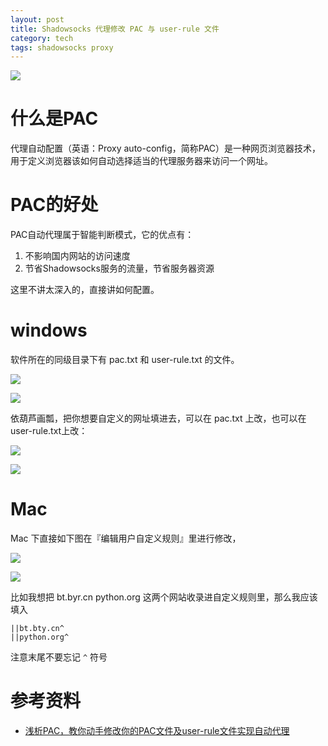 ```yaml
---
layout: post
title: Shadowsocks 代理修改 PAC 与 user-rule 文件
category: tech
tags: shadowsocks proxy
---
```

![](https://cdn.kelu.org/blog/tags/proxy.jpg)

# 什么是PAC

代理自动配置（英语：Proxy auto-config，简称PAC）是一种网页浏览器技术，用于定义浏览器该如何自动选择适当的代理服务器来访问一个网址。

# PAC的好处

PAC自动代理属于智能判断模式，它的优点有：

1.  不影响国内网站的访问速度
2.  节省Shadowsocks服务的流量，节省服务器资源

这里不讲太深入的，直接讲如何配置。

# windows

软件所在的同级目录下有 pac.txt 和 user-rule.txt 的文件。

![](https://cdn.kelu.org/blog/2017/09/proxy1.png)


![](https://cdn.kelu.org/blog/2017/09/proxy2.png)

依葫芦画瓢，把你想要自定义的网址填进去，可以在 pac.txt 上改，也可以在 user-rule.txt上改：

![](https://cdn.kelu.org/blog/2017/09/proxy3.png)

![](https://cdn.kelu.org/blog/2017/09/proxy4.png)

# Mac

Mac 下直接如下图在『编辑用户自定义规则』里进行修改，

![](https://cdn.kelu.org/blog/2017/09/proxy5.png)

![](https://cdn.kelu.org/blog/2017/09/proxy6.png)

比如我想把 bt.byr.cn python.org 这两个网站收录进自定义规则里，那么我应该填入

	||bt.bty.cn^
	||python.org^

注意末尾不要忘记 `^` 符号

# 参考资料

* [浅析PAC，教你动手修改你的PAC文件及user-rule文件实现自动代理](http://www.cnblogs.com/edward2013/p/5560836.html)
